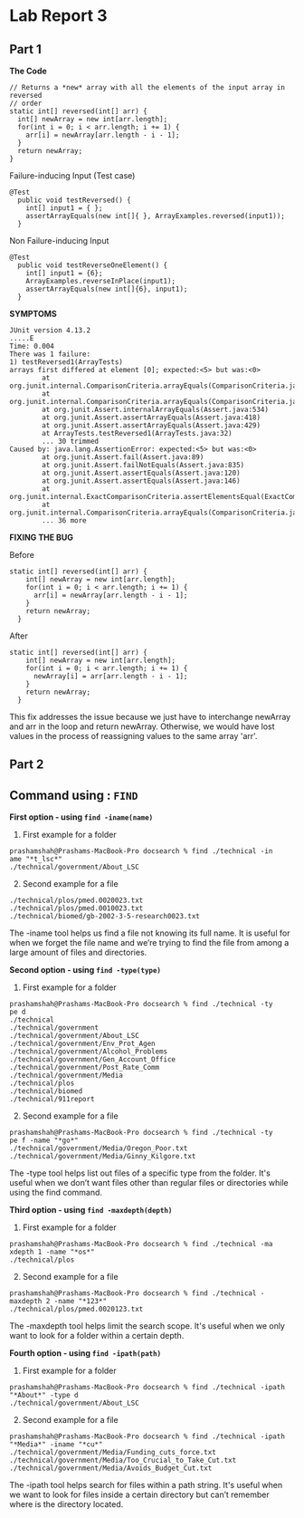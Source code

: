 # Lab Report 3

## Part 1 

**The Code**

    
  ````
  // Returns a *new* array with all the elements of the input array in reversed
  // order
  static int[] reversed(int[] arr) {
    int[] newArray = new int[arr.length];
    for(int i = 0; i < arr.length; i += 1) {
      arr[i] = newArray[arr.length - i - 1];
    }
    return newArray;
  }

  ````

Failure-inducing Input (Test case)

````
@Test
  public void testReversed() {
    int[] input1 = { };
    assertArrayEquals(new int[]{ }, ArrayExamples.reversed(input1));
  }
````

Non Failure-inducing Input

````
@Test
  public void testReverseOneElement() {
    int[] input1 = {6};
    ArrayExamples.reverseInPlace(input1);
    assertArrayEquals(new int[]{6}, input1);
  }
````

**SYMPTOMS**

````
JUnit version 4.13.2
.....E
Time: 0.004
There was 1 failure:
1) testReversed1(ArrayTests)
arrays first differed at element [0]; expected:<5> but was:<0>
        at org.junit.internal.ComparisonCriteria.arrayEquals(ComparisonCriteria.java:78)
        at org.junit.internal.ComparisonCriteria.arrayEquals(ComparisonCriteria.java:28)
        at org.junit.Assert.internalArrayEquals(Assert.java:534)
        at org.junit.Assert.assertArrayEquals(Assert.java:418)
        at org.junit.Assert.assertArrayEquals(Assert.java:429)
        at ArrayTests.testReversed1(ArrayTests.java:32)
        ... 30 trimmed
Caused by: java.lang.AssertionError: expected:<5> but was:<0>
        at org.junit.Assert.fail(Assert.java:89)
        at org.junit.Assert.failNotEquals(Assert.java:835)
        at org.junit.Assert.assertEquals(Assert.java:120)
        at org.junit.Assert.assertEquals(Assert.java:146)
        at org.junit.internal.ExactComparisonCriteria.assertElementsEqual(ExactComparisonCriteria.java:8)
        at org.junit.internal.ComparisonCriteria.arrayEquals(ComparisonCriteria.java:76)
        ... 36 more
````
**FIXING THE BUG**

Before 

````
static int[] reversed(int[] arr) {
    int[] newArray = new int[arr.length];
    for(int i = 0; i < arr.length; i += 1) {
      arr[i] = newArray[arr.length - i - 1];
    }
    return newArray;
  }
````

After 

````
static int[] reversed(int[] arr) {
    int[] newArray = new int[arr.length];
    for(int i = 0; i < arr.length; i += 1) {
      newArray[i] = arr[arr.length - i - 1];
    }
    return newArray;
  }
````

This fix addresses the issue because we just have to interchange newArray and arr in the loop and return newArray. Otherwise, we would have lost values in the process of reassigning values to the same array 'arr'.

## Part 2

## Command using : `FIND`

**First option - using `find -iname(name)`**

1. First example for a folder

````
prashamshah@Prashams-MacBook-Pro docsearch % find ./technical -in
ame "*t_lsc*"
./technical/government/About_LSC
````

2. Second example for a file

````
./technical/plos/pmed.0020023.txt
./technical/plos/pmed.0010023.txt
./technical/biomed/gb-2002-3-5-research0023.txt
````

The -iname tool helps us find a file not knowing its full name. It is useful for when we forget the file name and we’re trying to find the file from among a large amount of files and directories.

**Second option - using `find -type(type)`**

1. First example for a folder

````
prashamshah@Prashams-MacBook-Pro docsearch % find ./technical -ty
pe d
./technical
./technical/government
./technical/government/About_LSC
./technical/government/Env_Prot_Agen
./technical/government/Alcohol_Problems
./technical/government/Gen_Account_Office
./technical/government/Post_Rate_Comm
./technical/government/Media
./technical/plos
./technical/biomed
./technical/911report
````

2. Second example for a file

````
prashamshah@Prashams-MacBook-Pro docsearch % find ./technical -ty
pe f -name "*go*"
./technical/government/Media/Oregon_Poor.txt
./technical/government/Media/Ginny_Kilgore.txt
````

The -type tool helps list out files of a specific type from the folder. It's useful when we don’t want  files other than regular files or directories while using the find command.

**Third option - using `find -maxdepth(depth)`**

1. First example for a folder

````
prashamshah@Prashams-MacBook-Pro docsearch % find ./technical -ma
xdepth 1 -name "*os*"
./technical/plos
````

2. Second example for a file

````
prashamshah@Prashams-MacBook-Pro docsearch % find ./technical -maxdepth 2 -name "*123*"
./technical/plos/pmed.0020123.txt
````
The -maxdepth tool helps limit the search scope. It's useful when we only want to look for a folder within a certain depth.

**Fourth option - using `find -ipath(path)`**

1. First example for a folder

````
prashamshah@Prashams-MacBook-Pro docsearch % find ./technical -ipath "*About*" -type d
./technical/government/About_LSC
````

2. Second example for a file

````
prashamshah@Prashams-MacBook-Pro docsearch % find ./technical -ipath "*Media*" -iname "*cu*"
./technical/government/Media/Funding_cuts_force.txt
./technical/government/Media/Too_Crucial_to_Take_Cut.txt
./technical/government/Media/Avoids_Budget_Cut.txt
````
The -ipath tool helps search for files within a path string. It's useful when we want to look for files inside a certain directory but  can’t remember where is the directory located.
